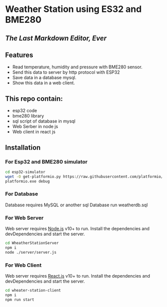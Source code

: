 # Weather Station using ES32 and BME280
## _The Last Markdown Editor, Ever_


## Features
- Read temperature, humidity and pressure with BME280 sensor.
- Send this data to server by http protocol with ESP32
- Save data in a database mysql.
- Show this data in a web client.

## This repo contain:

- esp32 code
- bme280 library
- sql script of database in mysql
- Web Serber in node js
- Web client in react js


## Installation
### For Esp32 and BME280 simulator
```sh
cd esp32-simulator
wget -O get-platformio.py https://raw.githubusercontent.com/platformio/platformio-core-installer/master/get-platformio.py
platformio.exe debug
```

### For Database
Database requires MySQL or another sql Database
run weatherdb.sql

### For Web Server
Web server requires [Node.js](https://nodejs.org/) v10+ to run.
Install the dependencies and devDependencies and start the server.

```sh
cd WheatherStationServer
npm i
node ./server/server.js
```
### For Web Client
Web server requires [React.js](https://react.dev/) v10+ to run.
Install the dependencies and devDependencies and start the server.
```sh
cd wheater-station-client
npm i
npm run start
```
